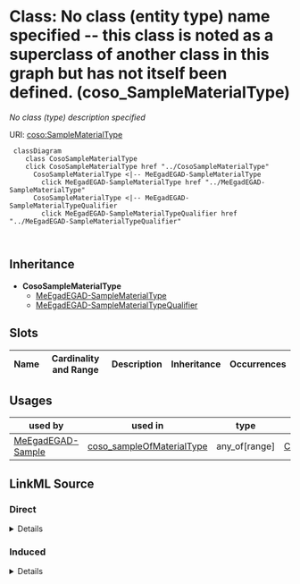 

# Class: No class (entity type) name specified -- this class is noted as a superclass of another class in this graph but has not itself been defined. (coso_SampleMaterialType)


_No class (type) description specified_







URI: [coso:SampleMaterialType](http://w3id.org/coso/v1/contaminoso#SampleMaterialType)






```mermaid
 classDiagram
    class CosoSampleMaterialType
    click CosoSampleMaterialType href "../CosoSampleMaterialType"
      CosoSampleMaterialType <|-- MeEgadEGAD-SampleMaterialType
        click MeEgadEGAD-SampleMaterialType href "../MeEgadEGAD-SampleMaterialType"
      CosoSampleMaterialType <|-- MeEgadEGAD-SampleMaterialTypeQualifier
        click MeEgadEGAD-SampleMaterialTypeQualifier href "../MeEgadEGAD-SampleMaterialTypeQualifier"
      
      
```





## Inheritance
* **CosoSampleMaterialType**
    * [MeEgadEGAD-SampleMaterialType](../classes/MeEgadEGAD-SampleMaterialType.md)
    * [MeEgadEGAD-SampleMaterialTypeQualifier](../classes/MeEgadEGAD-SampleMaterialTypeQualifier.md)



## Slots

| Name | Cardinality and Range | Description | Inheritance | Occurrences |
| ---  | --- | --- | --- | --- |





## Usages

| used by | used in | type | used |
| ---  | --- | --- | --- |
| [MeEgadEGAD-Sample](../classes/MeEgadEGAD-Sample.md) | [coso_sampleOfMaterialType](../slots/coso_sampleOfMaterialType.md) | any_of[range] | [CosoSampleMaterialType](../classes/CosoSampleMaterialType.md) |











## LinkML Source

<!-- TODO: investigate https://stackoverflow.com/questions/37606292/how-to-create-tabbed-code-blocks-in-mkdocs-or-sphinx -->

### Direct

<details>

```yaml
name: coso_SampleMaterialType
conforms_to: No schema conformance document specified
description: No class (type) description specified
title: No class (entity type) name specified -- this class is noted as a superclass
  of another class in this graph but has not itself been defined.
from_schema: sawgraph-kg
rank: 1000
class_uri: coso:SampleMaterialType

```
</details>

### Induced

<details>

```yaml
name: coso_SampleMaterialType
conforms_to: No schema conformance document specified
description: No class (type) description specified
title: No class (entity type) name specified -- this class is noted as a superclass
  of another class in this graph but has not itself been defined.
from_schema: sawgraph-kg
rank: 1000
class_uri: coso:SampleMaterialType

```
</details>